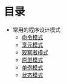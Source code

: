 # 目录

- 常用的程序设计模式
  - [命令模式](/zh-cn/gameProgrammingPatterns/CommandPattern.md)
  - [享元模式]()
  - [观察者模式]()
  - [原型模式]()
  - [单例模式]()
  - [状态模式]()